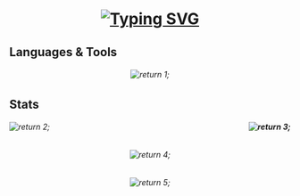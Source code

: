 <h1 align="center">
  <a href="https://git.io/typing-svg">
    <img src="https://readme-typing-svg.herokuapp.com?font=JetBrains+Mono&size=32&pause=1000&color=D27777&background=F3F3F3&center=true&vCenter=true&width=435&lines=Hello%2C+There+%F0%9F%91%8B" alt="Typing SVG" />
  </a>
</h1>

## Languages & Tools
<h6 align="center">
  <img src="https://skillicons.dev/icons?i=c,cpp,bash,git" alt="return 1;" />
</h6>

## Stats
<h6>
  <a>
    <img src="https://github-readme-stats.vercel.app/api?username=LuccaC-M&count_private=true&show_icons=true&theme=tokyonight_duo&" alt="return 2;" />
  </a>
  <b>
    <img align="right" src="https://github-readme-stats.vercel.app/api/top-langs/?username=LuccaC-M&theme=tokyonight_duo&layout=compact" alt="return 3;" />
  </b>
</h6>

<h6 align="center">
  <img src="https://activity-graph.herokuapp.com/graph?username=LuccaC-M&theme=tokyo-night&bg_color=fbfbfc&hide_border=true" alt="return 4;" />
</h6>

<h6 align="center">
  <img src="https://streak-stats.demolab.com?user=LuccaC-M&theme=tokyonight_duo&border_radius=9&stroke=0C324D" alt="return 5;" />
</h6>

